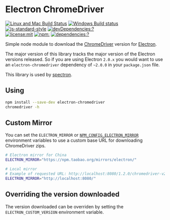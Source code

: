 # Electron ChromeDriver

[![Linux and Mac Build Status](https://circleci.com/gh/electron/chromedriver/tree/main.svg?style=shield)](https://circleci.com/gh/electron/chromedriver/tree/main)
[![Windows Build status](https://ci.appveyor.com/api/projects/status/43safb37jdlaeviw/branch/main?svg=true)](https://ci.appveyor.com/project/electron-bot/chromedriver/branch/main)
<br>
[![js-standard-style](https://img.shields.io/badge/code%20style-standard-brightgreen.svg?style=flat)](https://standardjs.com/)
[![devDependencies:?](https://img.shields.io/david/electron/chromedriver.svg)](https://david-dm.org/electron/chromedriver)
<br>
[![license:mit](https://img.shields.io/badge/license-mit-blue.svg)](https://opensource.org/licenses/MIT)
[![npm:](https://img.shields.io/npm/v/electron-chromedriver.svg)](https://www.npmjs.com/package/electron-chromedriver)
[![dependencies:?](https://img.shields.io/npm/dm/electron-chromedriver.svg)](https://www.npmjs.com/package/electron-chromedriver)

Simple node module to download the [ChromeDriver](https://sites.google.com/corp/chromium.org/driver/)
version for [Electron](https://electronjs.org).

The major version of this library tracks the major version of the Electron
versions released. So if you are using Electron `2.0.x` you would want to use
an `electron-chromedriver` dependency of `~2.0.0` in your `package.json` file.

This library is used by [spectron](https://github.com/electron/spectron).

## Using

```sh
npm install --save-dev electron-chromedriver
chromedriver -h
```

## Custom Mirror

You can set the `ELECTRON_MIRROR` or [`NPM_CONFIG_ELECTRON_MIRROR`](https://docs.npmjs.com/misc/config#environment-variables)
environment variables to use a custom base URL for downloading ChromeDriver zips.

```sh
# Electron mirror for China
ELECTRON_MIRROR="https://npm.taobao.org/mirrors/electron/"

# Local mirror
# Example of requested URL: http://localhost:8080/1.2.0/chromedriver-v2.21-darwin-x64.zip
ELECTRON_MIRROR="http://localhost:8080/"
```

## Overriding the version downloaded

The version downloaded can be overriden by setting the `ELECTRON_CUSTOM_VERSION` environment variable.
